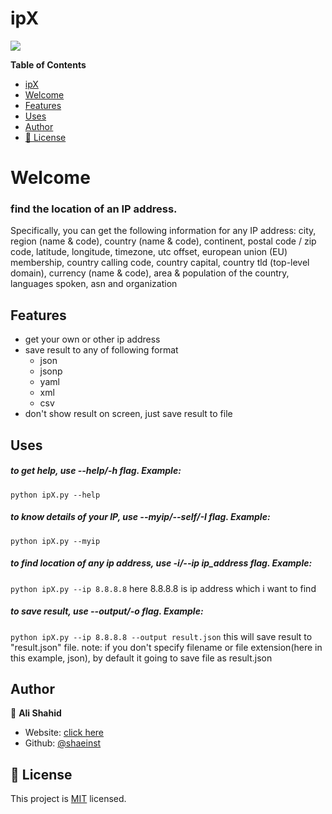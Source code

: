 # ipX

![](https://raw.githubusercontent.com/shaeinst/ipX/main/images/ipX.png)

**Table of Contents**

- [ipX](#ipx)
- [Welcome](#welcome)
- [Features](#features)
- [Uses](#uses)
- [Author](#author)
- [📝 License](#---license)



# Welcome
### find the location of an IP address.
Specifically, you can get the following information for any IP address:
city, region (name & code), country (name & code), continent, postal code / zip code, latitude, longitude, timezone, utc offset, european union (EU) membership, country calling code, country capital, country tld (top-level domain), currency (name & code), area & population of the country, languages spoken, asn and organization

## Features
+ get your own or other ip  address
+ save result to any of following format
  + json
  + jsonp
  + yaml
  + xml
  + csv
+ don't show result on screen, just save result to file

## Uses
##### to get help, use --help/-h flag. Example:
`python ipX.py --help`
##### to know details of your IP,  use --myip/--self/-I flag. Example:
`python ipX.py --myip`
##### to find location of any ip address, use  -i/--ip ip_address flag. Example:
`python ipX.py --ip 8.8.8.8`
here 8.8.8.8 is ip address which i want to find
##### to save result, use --output/-o flag. Example:
`python ipX.py --ip 8.8.8.8 --output result.json`
this will save result to "result.json" file.
note: if you don't specify filename or file extension(here in this example, json), by default it going to save file as result.json


## Author

👤 **Ali Shahid**

* Website:  [click here](shaeinst.github.io/)
* Github: [@shaeinst](https://github.com/shaeinst)


## 📝 License

This project is [MIT](https://github.com/shaeinst/ipX/blob/main/LICENSE) licensed.

